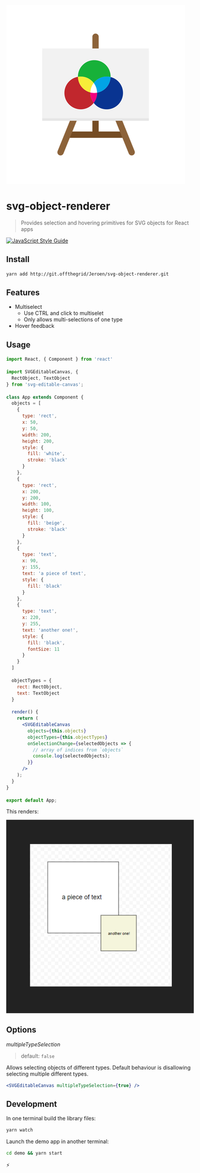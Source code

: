 <img src="docs/logo.png">

# svg-object-renderer

> Provides selection and hovering primitives for SVG objects for React apps

[![JavaScript Style Guide](https://img.shields.io/badge/code_style-standard-brightgreen.svg)](https://standardjs.com)

## Install

```bash
yarn add http://git.offthegrid/Jeroen/svg-object-renderer.git
```

## Features

- Multiselect
    - Use CTRL and click to multiselet
    - Only allows multi-selections of one type
- Hover feedback

## Usage

```jsx
import React, { Component } from 'react'

import SVGEditableCanvas, {
  RectObject, TextObject
} from 'svg-editable-canvas';

class App extends Component {
  objects = [
    {
      type: 'rect',
      x: 50,
      y: 50,
      width: 200,
      height: 200,
      style: {
        fill: 'white',
        stroke: 'black'
      }
    },
    {
      type: 'rect',
      x: 200,
      y: 200,
      width: 100,
      height: 100,
      style: {
        fill: 'beige',
        stroke: 'black'
      }
    },
    {
      type: 'text',
      x: 90,
      y: 155,
      text: 'a piece of text',
      style: {
        fill: 'black'
      }
    },
    {
      type: 'text',
      x: 220,
      y: 255,
      text: 'another one!',
      style: {
        fill: 'black',
        fontSize: 11
      }
    }
  ]

  objectTypes = {
    rect: RectObject,
    text: TextObject
  }

  render() {
    return (
      <SVGEditableCanvas
        objects={this.objects}
        objectTypes={this.objectTypes}
        onSelectionChange={selectedObjects => {
          // array of indices from `objects`
          console.log(selectedObjects);
        }}
      />
    );
  }
}

export default App;
```

This renders:

![Example](docs/canvas-example.png)

## Options

*multipleTypeSelection*
> default: `false`

Allows selecting objects of different types. Default behaviour is disallowing selecting multiple different types.

```jsx
<SVGEditableCanvas multipleTypeSelection={true} />
```

## Development

In one terminal build the library files:
```bash
yarn watch
```

Launch the demo app in another terminal:
```bash
cd demo && yarn start
```

⚡
